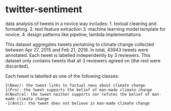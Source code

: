# twitter-sentiment
data analysis of tweets in a novice way includes:
    1. textual cleaning and formatting.
    2. text feature extraction
    3. machine learning model template for novice.
    4. design patterns like pipeline, lambda implementations.

This dataset aggregates tweets pertaining to climate change collected 
between Apr 27, 2015 and Feb 21, 2018. In total, 43943 tweets were annotated. 
Each tweet is labelled independently by 3 reviewers. 
This dataset only contains tweets that all 3 reviewers agreed on (the rest were discarded).

Each tweet is labelled as one of the following classes:

    2(News): the tweet links to factual news about climate change
    1(Pro): the tweet supports the belief of man-made climate change
    0(Neutral: the tweet neither supports nor refutes the belief of man-made climate change
    -1(Anti): the tweet does not believe in man-made climate change
